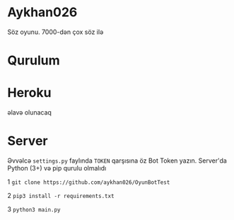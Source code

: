 # Aykhan026
Söz oyunu. 7000-dən çox söz ilə

# Qurulum

# Heroku
əlavə olunacaq


# Server

Əvvəlcə `settings.py` faylında `TOKEN` qarşısına öz Bot Token yazın. Server'da Python (3+) və pip qurulu olmalıdı

1
`git clone https://github.com/aykhan026/OyunBotTest`

2
`pip3 install -r requirements.txt`

3
`python3 main.py`
